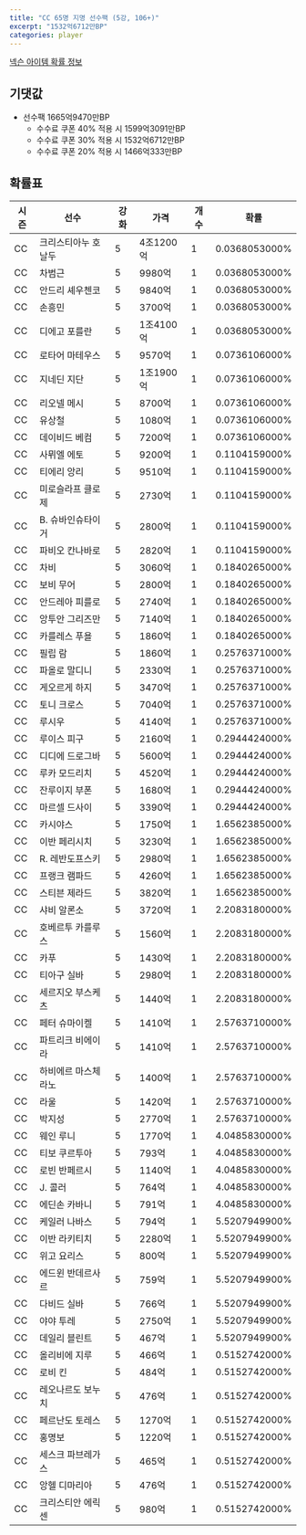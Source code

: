 ```yaml
---
title: "CC 65명 지명 선수팩 (5강, 106+)"
excerpt: "1532억6712만BP"
categories: player
---
```

[넥슨 아이템 확률 정보](http://iteminfo.nexon.com/probability/fo4?sn=7354)

## 기댓값
- 선수팩 1665억9470만BP
  - 수수료 쿠폰 40% 적용 시 1599억3091만BP
  - 수수료 쿠폰 30% 적용 시 1532억6712만BP
  - 수수료 쿠폰 20% 적용 시 1466억333만BP


## 확률표

|시즌|선수|강화|가격|개수|확률|
|---|---|---|---|---|---|
|CC|크리스티아누 호날두|5|4조1200억|1|0.0368053000%|
|CC|차범근|5|9980억|1|0.0368053000%|
|CC|안드리 셰우첸코|5|9840억|1|0.0368053000%|
|CC|손흥민|5|3700억|1|0.0368053000%|
|CC|디에고 포를란|5|1조4100억|1|0.0368053000%|
|CC|로타어 마테우스|5|9570억|1|0.0736106000%|
|CC|지네딘 지단|5|1조1900억|1|0.0736106000%|
|CC|리오넬 메시|5|8700억|1|0.0736106000%|
|CC|유상철|5|1080억|1|0.0736106000%|
|CC|데이비드 베컴|5|7200억|1|0.0736106000%|
|CC|사뮈엘 에토|5|9200억|1|0.1104159000%|
|CC|티에리 앙리|5|9510억|1|0.1104159000%|
|CC|미로슬라프 클로제|5|2730억|1|0.1104159000%|
|CC|B. 슈바인슈타이거|5|2800억|1|0.1104159000%|
|CC|파비오 칸나바로|5|2820억|1|0.1104159000%|
|CC|차비|5|3060억|1|0.1840265000%|
|CC|보비 무어|5|2800억|1|0.1840265000%|
|CC|안드레아 피를로|5|2740억|1|0.1840265000%|
|CC|앙투안 그리즈만|5|7140억|1|0.1840265000%|
|CC|카를레스 푸욜|5|1860억|1|0.1840265000%|
|CC|필립 람|5|1860억|1|0.2576371000%|
|CC|파올로 말디니|5|2330억|1|0.2576371000%|
|CC|게오르게 하지|5|3470억|1|0.2576371000%|
|CC|토니 크로스|5|7040억|1|0.2576371000%|
|CC|루시우|5|4140억|1|0.2576371000%|
|CC|루이스 피구|5|2160억|1|0.2944424000%|
|CC|디디에 드로그바|5|5600억|1|0.2944424000%|
|CC|루카 모드리치|5|4520억|1|0.2944424000%|
|CC|잔루이지 부폰|5|1680억|1|0.2944424000%|
|CC|마르셀 드사이|5|3390억|1|0.2944424000%|
|CC|카시야스|5|1750억|1|1.6562385000%|
|CC|이반 페리시치|5|3230억|1|1.6562385000%|
|CC|R. 레반도프스키|5|2980억|1|1.6562385000%|
|CC|프랭크 램파드|5|4260억|1|1.6562385000%|
|CC|스티븐 제라드|5|3820억|1|1.6562385000%|
|CC|샤비 알론소|5|3720억|1|2.2083180000%|
|CC|호베르투 카를루스|5|1560억|1|2.2083180000%|
|CC|카푸|5|1430억|1|2.2083180000%|
|CC|티아구 실바|5|2980억|1|2.2083180000%|
|CC|세르지오 부스케츠|5|1440억|1|2.2083180000%|
|CC|페터 슈마이켈|5|1410억|1|2.5763710000%|
|CC|파트리크 비에이라|5|1410억|1|2.5763710000%|
|CC|하비에르 마스체라노|5|1400억|1|2.5763710000%|
|CC|라울|5|1420억|1|2.5763710000%|
|CC|박지성|5|2770억|1|2.5763710000%|
|CC|웨인 루니|5|1770억|1|4.0485830000%|
|CC|티보 쿠르투아|5|793억|1|4.0485830000%|
|CC|로빈 반페르시|5|1140억|1|4.0485830000%|
|CC|J. 콜러|5|764억|1|4.0485830000%|
|CC|에딘손 카바니|5|791억|1|4.0485830000%|
|CC|케일러 나바스|5|794억|1|5.5207949900%|
|CC|이반 라키티치|5|2280억|1|5.5207949900%|
|CC|위고 요리스|5|800억|1|5.5207949900%|
|CC|에드윈 반데르사르|5|759억|1|5.5207949900%|
|CC|다비드 실바|5|766억|1|5.5207949900%|
|CC|야야 투레|5|2750억|1|5.5207949900%|
|CC|데일리 블린트|5|467억|1|5.5207949900%|
|CC|올리비에 지루|5|466억|1|0.5152742000%|
|CC|로비 킨|5|484억|1|0.5152742000%|
|CC|레오나르도 보누치|5|476억|1|0.5152742000%|
|CC|페르난도 토레스|5|1270억|1|0.5152742000%|
|CC|홍명보|5|1220억|1|0.5152742000%|
|CC|세스크 파브레가스|5|465억|1|0.5152742000%|
|CC|앙헬 디마리아|5|476억|1|0.5152742000%|
|CC|크리스티안 에릭센|5|980억|1|0.5152742000%|

